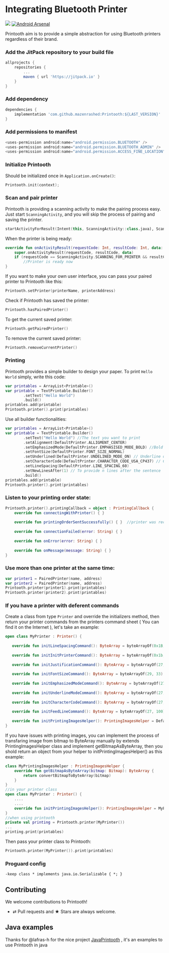 # Integrating Bluetooth Printer
[![](https://jitpack.io/v/mazenrashed/Printooth.svg)](https://jitpack.io/#mazenrashed/Printooth)
[![Android Arsenal]( https://img.shields.io/badge/Android%20Arsenal-Printooth-green.svg?style=flat )]( https://android-arsenal.com/details/1/7323 )

Printooth aim is to provide a simple abstraction for using Bluetooth printers regardless of their brand.

###  Add the JitPack repository to your build file
```groovy
allprojects {
    repositories {
        ...
        maven { url 'https://jitpack.io' }
    }
}
```
### Add dependency
```groovy
dependencies {
    implementation 'com.github.mazenrashed:Printooth:${LAST_VERSION}'
}
```
### Add permissions to manifest
```groovy
<uses-permission android:name="android.permission.BLUETOOTH" />  
<uses-permission android:name="android.permission.BLUETOOTH_ADMIN" />
<uses-permission android:name="android.permission.ACCESS_FINE_LOCATION" />
```
### Initialize Printooth
Should be initialized once in `Application.onCreate()`:
```kotlin
Printooth.init(context);
```
### Scan and pair printer
Printooth is providing a scanning activity to make the pairing process easy. Just start `ScanningActivity`, and you will skip the process of pairing and saving the printer.
```kotlin
startActivityForResult(Intent(this, ScanningActivity::class.java), ScanningActivity.SCANNING_FOR_PRINTER)
```
When the printer is being ready:
```kotlin
override fun onActivityResult(requestCode: Int, resultCode: Int, data: Intent?) {  
    super.onActivityResult(requestCode, resultCode, data)  
    if (requestCode == ScanningActivity.SCANNING_FOR_PRINTER && resultCode == Activity.RESULT_OK)  
        //Printer is ready now 
}
```
If you want to make your own user interface, you can pass your paired printer to Printooth like this:
```kotlin
Printooth.setPrinter(printerName, printerAddress)
```
Check if Printooth has saved the printer:
```kotlin
Printooth.hasPairedPrinter()
```
To get the current saved printer:
```kotlin
Printooth.getPairedPrinter()
```
To remove the current saved printer:
```kotlin
Printooth.removeCurrentPrinter()
```
### Printing
Printooth provides a simple builder to design your paper.
To print `Hello World` simply, write this code:
```kotlin
var printables = ArrayList<Printable>()
var printable = TextPrintable.Builder()  
        .setText("Hello World")
        .build()
printables.add(printable)
Printooth.printer().print(printables)
```
Use all builder functionalities:
```kotlin
var printables = ArrayList<Printable>()
var printable = TextPrintable.Builder()  
        .setText("Hello World") //The text you want to print
        .setAlignment(DefaultPrinter.ALLIGMENT_CENTER)
        .setEmphasizedMode(DefaultPrinter.EMPHASISED_MODE_BOLD) //Bold or normal  
        .setFontSize(DefaultPrinter.FONT_SIZE_NORMAL)
        .setUnderlined(DefaultPrinter.UNDELINED_MODE_ON) // Underline on/off
        .setCharacterCode(DefaultPrinter.CHARACTER_CODE_USA_CP437) // Character code to support languages
        .setLineSpacing(DefaultPrinter.LINE_SPACING_60)
        .setNewLinesAfter(1) // To provide n lines after the sentence
        .build()
printables.add(printable)
Printooth.printer().print(printables)
```
### Listen to your printing order state:
```kotlin
Printooth.printer().printingCallback = object : PrintingCallback {  
    override fun connectingWithPrinter() { } 
  
    override fun printingOrderSentSuccessfully() { }  //printer was received your printing order successfully.
  
    override fun connectionFailed(error: String) { }  
  
    override fun onError(error: String) { }  
  
    override fun onMessage(message: String) { }  
}
```
### Use more than one printer at the same time:
```kotlin
var printer1 = PairedPrinter(name, address)  
var printer2 = PairedPrinter(name, address)  
Printooth.printer(printer1).print(printables)  
Printooth.printer(printer2).print(printables)
```
### If you have a printer with deferent commands

Create a class from type `Printer` and override the initializers method, then return your printer commands from the printers command sheet ( You can find it on the Internet ), let's take an example:
 ```kotlin
 open class MyPrinter : Printer() {  
  
    override fun initLineSpacingCommand(): ByteArray = byteArrayOf(0x1B, 0x33)  
  
    override fun initInitPrinterCommand(): ByteArray = byteArrayOf(0x1b, 0x40)  
  
    override fun initJustificationCommand(): ByteArray = byteArrayOf(27, 97)  
  
    override fun initFontSizeCommand(): ByteArray = byteArrayOf(29, 33)  
  
    override fun initEmphasizedModeCommand(): ByteArray = byteArrayOf(27, 69)
  
    override fun initUnderlineModeCommand(): ByteArray = byteArrayOf(27, 45) 
  
    override fun initCharacterCodeCommand(): ByteArray = byteArrayOf(27, 116)  
  
    override fun initFeedLineCommand(): ByteArray = byteArrayOf(27, 100)  
    
    override fun initPrintingImagesHelper(): PrintingImagesHelper = DefaultPrintingImagesHelper()
}
```
If you have issues with printing images, you can implement the process of transfaring image from bitmap to ByteArray manually by extends PrintingImagesHelper class and implement getBitmapAsByteArray, then you shold return an object from your helper to initPrintingImagesHelper() as this example:
```kotlin
class MyPrintingImagesHelper : PrintingImagesHelper {  
    override fun getBitmapAsByteArray(bitmap: Bitmap): ByteArray {  
        return convertBitmapToByteArray(bitmap)  
    }  
}
//in your printer class
open class MyPrinter : Printer() {  
    ....
    ....
    override fun initPrintingImagesHelper(): PrintingImagesHelper = MyPrintingImagesHelper()
}
//when using printooth
private val printing = Printooth.printer(MyPrinter())
...
printing.print(printables)
```
Then pass your printer class to Printooth:
```kotlin
Printooth.printer(MyPrinter()).print(printables)
```

### Proguard config
````
-keep class * implements java.io.Serializable { *; }
````
## Contributing

We welcome contributions to Printooth!
* ⇄ Pull requests and ★ Stars are always welcome.

## Java examples

Thanks for @lafras-h for the nice project [JavaPrintooth](https://github.com/lafras-h/JavaPrintooth) , it's an examples to use Printooth in java
